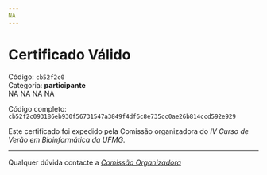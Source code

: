 ```yaml
---
NA
---
```


# Certificado Válido

Código: `cb52f2c0`<br>
Categoria: **participante**<br>
NA
NA
NA
NA


Código completo: `cb52f2c093186eb930f56731547a3849f4df6c8e735cc0ae26b814ccd592e929`


Este certificado foi expedido pela Comissão organizadora do *IV Curso de Verão em Bioinformática da UFMG*.

----

Qualquer dúvida contacte a [_Comissão Organizadora_](<mailto:cursobioinfoufmg@gmail.com$subject=[Certificados]>)

